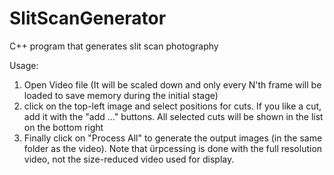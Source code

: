 # SlitScanGenerator
C++ program that generates slit scan photography 

Usage:
1. Open Video file (It will be scaled down and only every N'th frame will be loaded to save memory during the initial stage)
2. click on the top-left image and select positions for cuts. If you like a cut, add it with the "add ..." buttons. All selected cuts will be shown in the list on the bottom right
3. Finally click on "Process All" to generate the output images (in the same folder as the video). Note that ürpcessing is done with the full resolution video, not the size-reduced video used for display.

